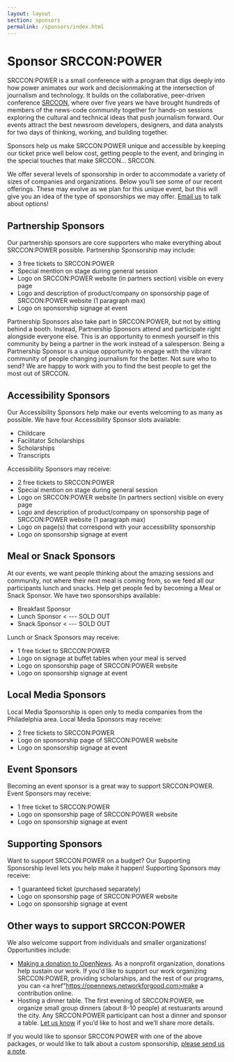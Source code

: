 ```yaml
---
layout: layout
section: sponsors
permalink: /sponsors/index.html
---
```


# Sponsor SRCCON:POWER 

SRCCON:POWER is a small conference with a program that digs deeply into how power animates our work and decisionmaking at the intersection of journalism and technology. It builds on the collaborative, peer-driven conference <a href="https://srccon.org">SRCCON</a>, where over five years we have brought hundreds of members of the news-code community together for hands-on sessions exploring the cultural and technical ideas that push journalism forward. Our events attract the best newsroom developers, designers, and data analysts for two days of thinking, working, and building together.

Sponsors help us make SRCCON:POWER unique and accessible by keeping our ticket price well below cost, getting people to the event, and bringing in the special touches that make SRCCON… SRCCON.

We offer several levels of sponsorship in order to accommodate a variety of sizes of companies and organizations. Below you&rsquo;ll see some of our recent offerings. These may evolve as we plan for this unique event, but this will give you an idea of the type of sponsorships we may offer. <a href="mailto:erika@opennews.org">Email us</a> to talk about options!

## Partnership Sponsors

Our partnership sponsors are core supporters who make everything about SRCCON:POWER possible. Partnership Sponsorship may include:

* 3 free tickets to SRCCON:POWER
* Special mention on stage during general session
* Logo on SRCCON:POWER website (in partners section) visible on every page
* Logo and description of product/company on sponsorship page of SRCCON:POWER website (1 paragraph max)
* Logo on sponsorship signage at event
    
Partnership Sponsors also take part in SRCCON:POWER, but not by sitting behind a booth. Instead, Partnership Sponsors attend and participate right alongside everyone else. This is an opportunity to enmesh yourself in this community by being a partner in the work instead of a salesperson. Being a Partnership Sponsor is a unique opportunity to engage with the vibrant community of people changing journalism for the better. Not sure who to send? We are happy to work with you to find the best people to get the most out of SRCCON.

## Accessibility Sponsors

Our Accessibility Sponsors help make our events welcoming to as many as possible. We have four Accessibility Sponsor slots available:

* Childcare
* Facilitator Scholarships
* Scholarships
* Transcripts

Accessibility Sponsors may receive:

* 2 free tickets to SRCCON:POWER
* Special mention on stage during general session
* Logo on SRCCON:POWER website (in partners section) visible on every page
* Logo and description of product/company on sponsorship page of SRCCON:POWER website (1 paragraph max)
* Logo on page(s) that correspond with your accessibility sponsorship
* Logo on sponsorship signage at event

## Meal or Snack Sponsors

At our events, we want people thinking about the amazing sessions and community, not where their next meal is coming from, so we feed all our participants lunch and snacks. Help get people fed by becoming a Meal or Snack Sponsor. We have two sponsorships available:

* Breakfast Sponsor
* Lunch Sponsor < --- SOLD OUT
* Snack Sponsor < --- SOLD OUT

Lunch or Snack Sponsors may receive:

* 1 free ticket to SRCCON:POWER
* Logo on signage at buffet tables when your meal is served
* Logo on sponsorship page of SRCCON:POWER website
* Logo on sponsorship signage at event

## Local Media Sponsors

Local Media Sponsorship is open only to media companies from the Philadelphia area. Local Media Sponsors may receive:

* 2 free tickets to SRCCON:POWER
* Logo on sponsorship page of SRCCON:POWER website
* Logo on sponsorship signage at event
    
## Event Sponsors

Becoming an event sponsor is a great way to support SRCCON:POWER. Event Sponsors may receive:

* 1 free ticket to SRCCON:POWER
* Logo on sponsorship page of SRCCON:POWER website
* Logo on sponsorship signage at event

## Supporting Sponsors

Want to support SRCCON:POWER on a budget? Our Supporting Sponsorship level lets you help make it happen! Supporting Sponsors may receive:

* 1 guaranteed ticket (purchased separately)
* Logo on sponsorship page of SRCCON:POWER website
* Logo on sponsorship signage at event

## Other ways to support SRCCON:POWER

We also welcome support from individuals and smaller organizations! Opportunities include:

* <a href="https://opennews.networkforgood.com">Making a donation to OpenNews</a>. As a nonprofit organization, donations help sustain our work. If you'd like to support our work organizing SRCCON:POWER, providing scholarships, and the rest of our programs, you can <a href"https://opennews.networkforgood.com>make a contribution online</a>.
* Hosting a dinner table. The first evening of SRCCON:POWER, we organize small group dinners (about 8-10 people) at restuarants around the city. Any SRCCON:POWER participant can host a dinner and sponsor a table. <a href="mailto:erika@opennews.org">Let us know</a> if you&rsquo;d like to host and we&rsquo;ll share more details.

If you would like to sponsor SRCCON:POWER with one of the above packages, or would like to talk about a custom sponsorship, <a href="mailto:erika@opennews.org">please send us a note</a>.

